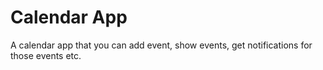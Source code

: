 # Calendar App
A calendar app that you can add event, show events, get notifications for those events etc.
